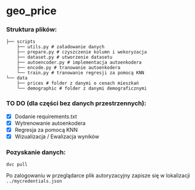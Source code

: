 # geo_price


### Struktura plików:
```
├── scripts
    ├── utils.py # załadowanie danych
    ├── prepare.py # czyszczenie kolumn i wekoryzacja
    ├── dataset.py # utworzenie datasetu
    ├── autoencoder.py # implementacja autoenkodera
    ├── encode.py # tranowanie autoenkodera
    └── train.py # tranowanie regresji za pomocą KNN
└── data
    ├── prices # folder z danymi o cenach mieszkań
    └── demographic # folder z danymi demograficznymi
```

### TO DO (dla części bez danych przestrzennych):
- [x] Dodanie requirements.txt
- [x] Wytrenowanie autoenkodera
- [x] Regresja za pomocą KNN
- [x] Wizualizacja / Ewalizacja wyników

### Pozyskanie danych:
```
dvc pull
```
Po zalogowaniu w przeglądarce plik autoryzacyjny zapisze się w lokalizacji `../mycredentials.json`
